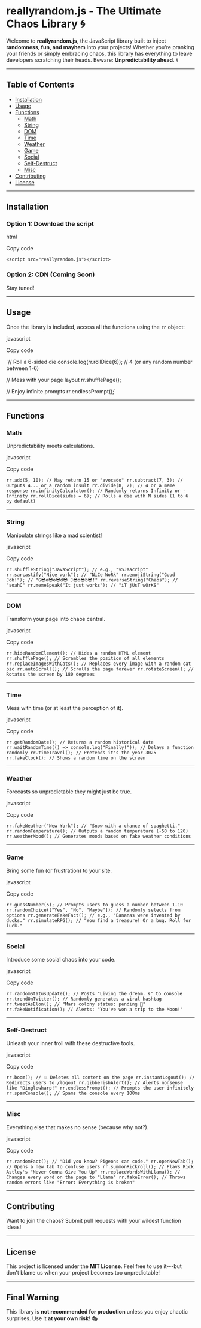 **reallyrandom.js - The Ultimate Chaos Library 🌀**
===================================================

Welcome to **reallyrandom.js**, the JavaScript library built to inject **randomness, fun, and mayhem** into your projects! Whether you're pranking your friends or simply embracing chaos, this library has everything to leave developers scratching their heads. Beware: **Unpredictability ahead**. 🌀

* * * * *

**Table of Contents**
---------------------

-   [Installation](#installation)
-   [Usage](#usage)
-   [Functions](#functions)
    -   [Math](#math)
    -   [String](#string)
    -   [DOM](#dom)
    -   [Time](#time)
    -   [Weather](#weather)
    -   [Game](#game)
    -   [Social](#social)
    -   [Self-Destruct](#self-destruct)
    -   [Misc](#misc)
-   [Contributing](#contributing)
-   [License](#license)

* * * * *

**Installation**
----------------

### **Option 1: Download the script**

html

Copy code

`<script src="reallyrandom.js"></script>`

### **Option 2: CDN (Coming Soon)**

Stay tuned!

* * * * *

**Usage**
---------

Once the library is included, access all the functions using the **`rr`** object:

javascript

Copy code

`// Roll a 6-sided die
console.log(rr.rollDice(6)); // 4 (or any random number between 1-6)

// Mess with your page layout
rr.shufflePage();

// Enjoy infinite prompts
rr.endlessPrompt();`

* * * * *

**Functions**
-------------

### **Math**

Unpredictability meets calculations.

javascript

Copy code

`rr.add(5, 10); // May return 15 or "avocado"
rr.subtract(7, 3); // Outputs 4... or a random insult
rr.divide(8, 2); // 4 or a meme response
rr.infinityCalculator(); // Randomly returns Infinity or -Infinity
rr.rollDice(sides = 6); // Rolls a die with N sides (1 to 6 by default)`

* * * * *

### **String**

Manipulate strings like a mad scientist!

javascript

Copy code

`rr.shuffleString("JavaScript"); // e.g., "vSJaacript"
rr.sarcastify("Nice work"); // "NiCe WoRk"
rr.emojiString("Good Job!"); // "G😎o😎o😎d😎 J😎o😎b😎!"
rr.reverseString("Chaos"); // "soahC"
rr.memeSpeak("It just works"); // "iT jUsT wOrKS"`

* * * * *

### **DOM**

Transform your page into chaos central.

javascript

Copy code

`rr.hideRandomElement(); // Hides a random HTML element
rr.shufflePage(); // Scrambles the position of all elements
rr.replaceImagesWithCats(); // Replaces every image with a random cat pic
rr.autoScroll(); // Scrolls the page forever
rr.rotateScreen(); // Rotates the screen by 180 degrees`

* * * * *

### **Time**

Mess with time (or at least the perception of it).

javascript

Copy code

`rr.getRandomDate(); // Returns a random historical date
rr.waitRandomTime(() => console.log("Finally!")); // Delays a function randomly
rr.timeTravel(); // Pretends it's the year 3025
rr.fakeClock(); // Shows a random time on the screen`

* * * * *

### **Weather**

Forecasts so unpredictable they might just be true.

javascript

Copy code

`rr.fakeWeather("New York"); // "Snow with a chance of spaghetti."
rr.randomTemperature(); // Outputs a random temperature (-50 to 120)
rr.weatherMood(); // Generates moods based on fake weather conditions`

* * * * *

### **Game**

Bring some fun (or frustration) to your site.

javascript

Copy code

`rr.guessNumber(5); // Prompts users to guess a number between 1-10
rr.randomChoice(["Yes", "No", "Maybe"]); // Randomly selects from options
rr.generateFakeFact(); // e.g., "Bananas were invented by ducks."
rr.simulateRPG(); // "You find a treasure! Or a bug. Roll for luck."`

* * * * *

### **Social**

Introduce some social chaos into your code.

javascript

Copy code

`rr.randomStatusUpdate(); // Posts "Living the dream. 🌀" to console
rr.trendOnTwitter(); // Randomly generates a viral hashtag
rr.tweetAsElon(); // "Mars colony status: pending 🚀"
rr.fakeNotification(); // Alerts: "You've won a trip to the Moon!"`

* * * * *

### **Self-Destruct**

Unleash your inner troll with these destructive tools.

javascript

Copy code

`rr.boom(); // 💥 Deletes all content on the page
rr.instantLogout(); // Redirects users to /logout
rr.gibberishAlert(); // Alerts nonsense like "Dinglewharp!"
rr.endlessPrompt(); // Prompts the user infinitely
rr.spamConsole(); // Spams the console every 100ms`

* * * * *

### **Misc**

Everything else that makes no sense (because why not?).

javascript

Copy code

`rr.randomFact(); // "Did you know? Pigeons can code."
rr.openNewTab(); // Opens a new tab to confuse users
rr.summonRickroll(); // Plays Rick Astley's "Never Gonna Give You Up"
rr.replaceWordsWithLlama(); // Changes every word on the page to "Llama"
rr.fakeError(); // Throws random errors like "Error: Everything is broken"`

* * * * *

**Contributing**
----------------

Want to join the chaos? Submit pull requests with your wildest function ideas!

* * * * *

**License**
-----------

This project is licensed under the **MIT License**. Feel free to use it---but don't blame us when your project becomes too unpredictable!

* * * * *

**Final Warning**
-----------------

This library is **not recommended for production** unless you enjoy chaotic surprises. Use it **at your own risk**! 🎭
